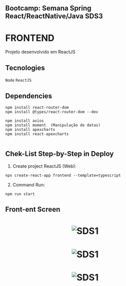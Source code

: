 ## Bootcamp: Semana Spring React/ReactNative/Java SDS3


# FRONTEND

Projeto desenvolvido em ReactJS


## Tecnologies

`Node` `ReactJS`

## Dependencies
```
npm install react-router-dom
npm install @types/react-router-dom --dev

npm install axios
npm install moment  (Manipulação de datas)
npm install apexcharts
npm install react-apexcharts


```


## Chek-List Step-by-Step in Deploy

1) Create project ReactJS (Web):
```
npx create-react-app frontend --template=typescript
```

2) Command Run:
```
npm run start
```




## Front-ent Screen

<h1 align="center">
    <img alt="SDS1" title="#front1" src="#"  /><br>
</h1>

<h1 align="center">
    <img alt="SDS1" title="#front2" src="#"  /><br>
</h1>

<h1 align="center">
    <img alt="SDS1" title="#front3" src="#"  /><br>
</h1>
